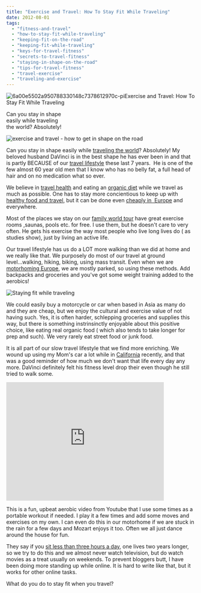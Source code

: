 ```yaml
---
title: "Exercise and Travel: How To Stay Fit While Traveling"
date: 2012-08-01
tags: 
  - "fitness-and-travel"
  - "how-to-stay-fit-while-traveling"
  - "keeping-fit-on-the-road"
  - "keeping-fit-while-traveling"
  - "keys-for-travel-fitness"
  - "secrets-to-travel-fitness"
  - "staying-in-shape-on-the-road"
  - "tips-for-travel-fitness"
  - "travel-exercise"
  - "traveling-and-exercise"
---
```


![6a00e5502a950788330148c7378612970c-pi](https://pub-ac94b3f306b24c0dba4238943c97f2e1.r2.dev/6a00e5502a950788330176162b8b30970c.jpg)Exercise and Travel: How To  
Stay Fit While Traveling  
  
Can you stay in shape  
easily while traveling  
the world? Absolutely!

<!--more-->  
[](https://pub-ac94b3f306b24c0dba4238943c97f2e1.r2.dev/6a00e5502a950788330177431bce5b970d-1024x768-1.jpg)![exercise and travel - how to get in shape on the road](https://pub-ac94b3f306b24c0dba4238943c97f2e1.r2.dev/6a00e5502a95078833016768366424970b.jpg)  
  
Can you stay in shape easily while [traveling the world](http://soultravelers3new.local/2009/04/how-to-travel-the-world-as-a-digital-nomad-family.html "traveling the world")? Absolutely! My beloved husband DaVinci is in the best shape he has ever been in and that is partly BECAUSE of our [travel lifestyle](http://soultravelers3new.local/2011/07/what-our-nomadic-travel-lifestyle-looks-like-family-fun.html "travel lifestyle") these last 7 years.  He is one of the few almost 60 year old men that I know who has no belly fat, a full head of hair and on no medication what so ever.  
  
We believe in [travel health](http://soultravelers3new.local/health-and-travel/ "travel health") and eating an [organic diet](http://soultravelers3new.local/2012/04/health-organic-raw-foods-and-travel.html#more "organic food and travel") while we travel as much as possible. One has to stay more concientious to keep up with [healthy food and travel](http://soultravelers3new.local/2012/06/healthy-food-and-travel.html#more "healthy food and travel"), but it can be done even [cheaply in  Europe](http://soultravelers3new.local/2008/09/how-to-eat-heal.html "how to eat cheaply and healthy in Europe") and everywhere.  
  
Most of the places we stay on our [family world tour](http://soultravelers3new.local/2012/01/amazing-family-world-tour.html "family world tour") have great exercise rooms ,saunas, pools etc. for free. I use them, but he doesn't care to very often. He gets his exercise the way most people who live long lives do ( as studies show), just by living an active life.  
  
Our travel lifestyle has us do a LOT more walking than we did at home and we really like that. We purposely do most of our travel at ground level...walking, hiking, biking, using mass transit. Even when we are [motorhoming Europe](http://soultravelers3new.local/2012/06/motorhoming-travels-in-europe-.html "motorhoming Europe"), we are mostly parked, so using these methods. Add backpacks and groceries and you've got some weight training added to the aerobics!  
  
![Staying fit while traveling](https://pub-ac94b3f306b24c0dba4238943c97f2e1.r2.dev/6a00e5502a950788330176162bb1a9970c.jpg)  
  
  
We could easily buy a motorcycle or car when based in Asia as many do and they are cheap, but we enjoy the cultural and exercise value of not having such. Yes, it is often harder, schlepping groceries and supplies this way, but there is something instrinsinctly enjoyable about this positive choice, like eating real organic food ( which also tends to take longer for prep and such). We very rarely eat street food or junk food.  
  
It is all part of our slow travel lifestyle that we find more enriching. We wound up using my Mom's car a lot while in [California](http://soultravelers3new.local/2012/02/beautiful-capitola-californias-oldest-beach.html "California") recently, and that was a good reminder of how much we don't want that life every day any more. DaVinci definitely felt his fitness level drop their even though he still tried to walk some.  
  

<iframe src="http://www.youtube.com/embed/SQyWSqgJGZM?rel=0" frameborder="0" height="315" width="420"></iframe>

  
  
This is a fun, upbeat aerobic video from Youtube that I use some times as a portable workout if needed. I play it a few times and add some moves and exercises on my own. I can even do this in our motorhome if we are stuck in the rain for a few days and Mozart enjoys it too. Often we all just dance around the house for fun.  
  
They say if you [sit less than three hours a day,](http://www.cbc.ca/news/health/story/2012/07/09/sedentary-behaviour-life-expectancy.html?cmp=rss "sit less than three hours a day for health") one lives two years longer, so we try to do this and we almost never watch television, but do watch movies as a treat usually on weekends. To prevent bloggers butt, I have been doing more standing up while online. It is hard to write like that, but it works for other online tasks.  
  
What do you do to stay fit when you travel?
